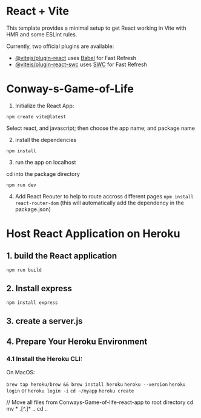 # React + Vite

This template provides a minimal setup to get React working in Vite with HMR and some ESLint rules.

Currently, two official plugins are available:

- [@vitejs/plugin-react](https://github.com/vitejs/vite-plugin-react/blob/main/packages/plugin-react/README.md) uses [Babel](https://babeljs.io/) for Fast Refresh
- [@vitejs/plugin-react-swc](https://github.com/vitejs/vite-plugin-react-swc) uses [SWC](https://swc.rs/) for Fast Refresh


# Conway-s-Game-of-Life

1. Initialize the React App:

`npm create vite@latest`

Select react, and javascript; then choose the app name; and package name

2. install the dependencies 

`npm install`

3. run the app on localhost

cd into the package directory

`npm run dev`

4. Add React Reouter to help to route accross different pages
`npm install react-router-dom`   (this will automatically add the dependency in the package.json)

# Host React Application on Heroku
## 1. build the React application
`npm run build`

## 2. Install express
`npm install express`

## 3. create a server.js

## 4. Prepare Your Heroku Environment
### 4.1 Install the Heroku CLI: 
On MacOS: 

`brew tap heroku/brew && brew install heroku`
`heroku --version`
`heroku login` or `heroku login -i`
`cd ~/myapp`
`heroku create`



// Move all files from Conways-Game-of-life-react-app to root directory
cd 
mv * .[^.]* ..
cd ..
